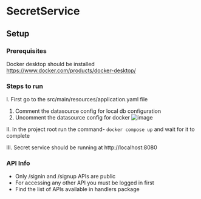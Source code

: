 # SecretService

## Setup

### Prerequisites
Docker desktop should be installed https://www.docker.com/products/docker-desktop/

### Steps to run
I. First go to the src/main/resources/application.yaml file
  1. Comment the datasource config for local db configuration
  2. Uncomment the datasource config for docker
![image](https://github.com/SecretKeepers/secret-keeper-service/assets/146482903/1c14c0ee-0c09-4f96-a662-006ea3c8467c)


II. In the project root run the command- `docker compose up` and wait for it to complete

III. Secret service should be running at http://localhost:8080

### API Info
- Only /signin and /signup APIs are public
- For accessing any other API you must be logged in first
- Find the list of APIs available in handlers package
